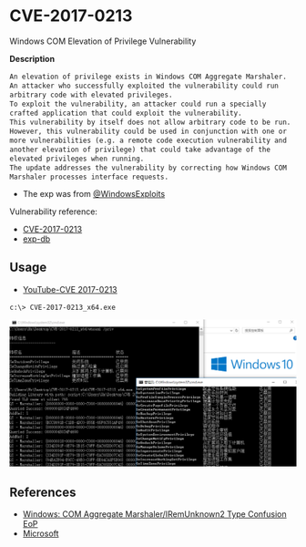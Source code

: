 # CVE-2017-0213

Windows COM Elevation of Privilege Vulnerability  

**Description**
```
An elevation of privilege exists in Windows COM Aggregate Marshaler. 
An attacker who successfully exploited the vulnerability could run arbitrary code with elevated privileges.
To exploit the vulnerability, an attacker could run a specially crafted application that could exploit the vulnerability. 
This vulnerability by itself does not allow arbitrary code to be run. 
However, this vulnerability could be used in conjunction with one or more vulnerabilities (e.g. a remote code execution vulnerability and another elevation of privilege) that could take advantage of the elevated privileges when running.
The update addresses the vulnerability by correcting how Windows COM Marshaler processes interface requests.
```
- The exp was from [@WindowsExploits](https://github.com/WindowsExploits/Exploits/tree/master/CVE-2017-0213/Source)  

Vulnerability reference:
 * [CVE-2017-0213](https://cve.mitre.org/cgi-bin/cvename.cgi?name=CVE-2017-0213)  
 * [exp-db](https://www.exploit-db.com/exploits/42020/)


## Usage
- [YouTube-CVE 2017-0213](https://www.youtube.com/watch?v=6naFH9MQHy8)  
```
c:\> CVE-2017-0213_x64.exe
```
![win10](win10.png)


## References
- [Windows: COM Aggregate Marshaler/IRemUnknown2 Type Confusion EoP](https://bugs.chromium.org/p/project-zero/issues/detail?id=1107)
- [Microsoft](https://portal.msrc.microsoft.com/en-US/eula)



